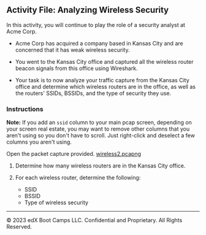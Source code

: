 ## Activity File: Analyzing Wireless Security

 In this activity, you will continue to play the role of a security analyst at Acme Corp.

- Acme Corp has acquired a company based in Kansas City and are concerned that it has weak wireless security.

- You went to the Kansas City office and captured all the wireless router beacon signals from this office using Wireshark.

- Your task is to now analyze your traffic capture from the Kansas City office and determine which wireless routers are in the office, as well as the routers' SSIDs, BSSIDs, and the type of security they use.


### Instructions

**Note:** If you add an `ssid` column to your main pcap screen, depending on your screen real estate, you may want to remove other columns that you aren't using so you don't have to scroll. Just right-click and deselect a few columns you aren't using.
   
Open the packet capture provided.
[wireless2.pcapng](./wireless2.pcapng)


1. Determine how many wireless routers are in the Kansas City office.

2. For each wireless router, determine the following:
    - SSID
    - BSSID
    - Type of wireless security
  
  ---
  © 2023 edX Boot Camps LLC. Confidential and Proprietary. All Rights Reserved.